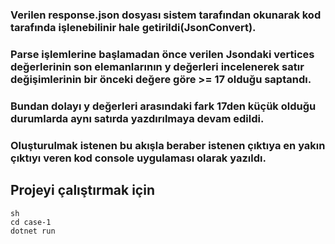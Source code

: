 ### Verilen response.json dosyası sistem tarafından okunarak kod tarafında işlenebilinir hale getirildi(JsonConvert).
### Parse işlemlerine başlamadan önce verilen Jsondaki vertices değerlerinin son elemanlarının y değerleri incelenerek satır değişimlerinin bir önceki değere göre >= 17 olduğu saptandı.
### Bundan dolayı y değerleri arasındaki fark 17den küçük olduğu durumlarda aynı satırda yazdırılmaya devam edildi. 
### Oluşturulmak istenen bu akışla beraber istenen çıktıya en yakın çıktıyı veren kod console uygulaması olarak yazıldı.

## Projeyi çalıştırmak için
```
sh
cd case-1
dotnet run
```